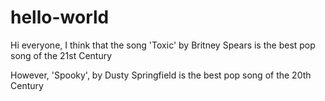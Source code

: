 # hello-world

Hi everyone, I think that the song 'Toxic' by Britney Spears is the best pop song of the 21st Century

However, 'Spooky', by Dusty Springfield is the best pop song of the 20th Century
